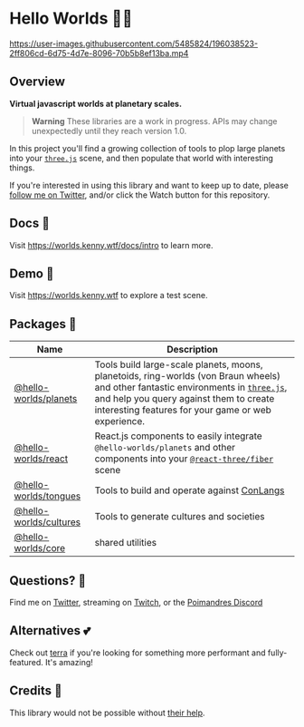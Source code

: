 # Hello Worlds 👋🌐

https://user-images.githubusercontent.com/5485824/196038523-2ff806cd-6d75-4d7e-8096-70b5b8ef13ba.mp4

## Overview

**Virtual javascript worlds at planetary scales.**

> **Warning**
> These libraries are a work in progress. APIs may change unexpectedly until they reach version 1.0.

In this project you'll find a growing collection of tools to plop large planets into your [`three.js`](threejs.org/) scene, and then populate that world with interesting things.

If you're interested in using this library and want to keep up to date, please [follow me on Twitter](https://twitter.com/KennyPirman), and/or click the Watch button for this repository.

## Docs 📄

Visit https://worlds.kenny.wtf/docs/intro to learn more.


## Demo 🚀

Visit https://worlds.kenny.wtf to explore a test scene.

## Packages 🎁

| Name                                          | Description                                                                                                                                                                                                                                        |
| --------------------------------------------- | -------------------------------------------------------------------------------------------------------------------------------------------------------------------------------------------------------------------------------------------------- |
| [@hello-worlds/planets](./packages/planets)   | Tools build large-scale planets, moons, planetoids, ring-worlds (von Braun wheels) and other fantastic environments in [`three.js`](threejs.org/), and help you query against them to create interesting features for your game or web experience. |
| [@hello-worlds/react](./packages/react)       | React.js components to easily integrate `@hello-worlds/planets` and other components into your [`@react-three/fiber`](https://github.com/pmndrs/drei) scene                                                                                        |
| [@hello-worlds/tongues](./packages/tongues)   | Tools to build and operate against [ConLangs](https://en.wikipedia.org/wiki/Constructed_language)                                                                                                                                                  |
| [@hello-worlds/cultures](./packages/cultures) | Tools to generate cultures and societies                                                                                                                                                                                                           |
| [@hello-worlds/core](./packages/core)         | shared utilities                                                                                                                                                                                                                                   |

## Questions? 💬

Find me on [Twitter](https://twitter.com/KennyPirman), streaming on [Twitch](https://www.twitch.tv/kennycreates), or the [Poimandres Discord](https://discord.gg/aAYjm2p7c7)

## Alternatives 💕
Check out [terra](https://github.com/fintelia/terra) if you're looking for something more performant and fully-featured. It's amazing!

## Credits 📓
This library would not be possible without [their help](./SOURCES.md).
